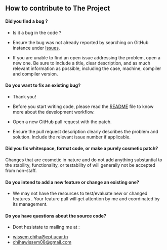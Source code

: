## How to contribute to The Project

#### **Did you find a bug ?**

* Is it a bug in the code ?  


* Ensure the bug was not already reported by searching on GitHub instance under [Issues](https://github.com/E3SM-Project/E3SM/issues).

* If you are unable to find an open issue addressing the problem, open a new one. Be sure to include a title, clear description, and as much relevant
information as possible, including the case, machine, compiler and compiler version.

#### **Do you want to fix an existing bug?**

* Thank you!

* Before you start writing code, please read the [README](README.md) file to know more about the development workflow.

* Open a new GitHub pull request with the patch.

* Ensure the pull request description clearly describes the problem and solution. Include
the relevant issue number if applicable.

#### **Did you fix whitespace, format code, or make a purely cosmetic patch?**

Changes that are cosmetic in nature and do not add anything substantial to the stability, functionality, or testability of  will generally not be accepted from non-staff.

#### **Do you intend to add a new feature or change an existing one?**

* We may not have the resources to test/evaluate new or changed features .  Your feature pull will get attention by me  and coordinated by its management. 

  

#### **Do you have questions about the source code?**

* Dont hesistate to mailing me at : 
 - wissem.chiha@ept.ucar.tn 
 - chihawissem08@gmail.com  
